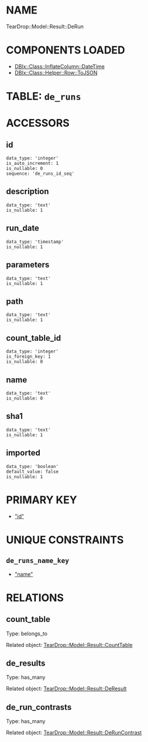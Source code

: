 # NAME

TearDrop::Model::Result::DeRun

# COMPONENTS LOADED

- [DBIx::Class::InflateColumn::DateTime](https://metacpan.org/pod/DBIx::Class::InflateColumn::DateTime)
- [DBIx::Class::Helper::Row::ToJSON](https://metacpan.org/pod/DBIx::Class::Helper::Row::ToJSON)

# TABLE: `de_runs`

# ACCESSORS

## id

    data_type: 'integer'
    is_auto_increment: 1
    is_nullable: 0
    sequence: 'de_runs_id_seq'

## description

    data_type: 'text'
    is_nullable: 1

## run\_date

    data_type: 'timestamp'
    is_nullable: 1

## parameters

    data_type: 'text'
    is_nullable: 1

## path

    data_type: 'text'
    is_nullable: 1

## count\_table\_id

    data_type: 'integer'
    is_foreign_key: 1
    is_nullable: 0

## name

    data_type: 'text'
    is_nullable: 0

## sha1

    data_type: 'text'
    is_nullable: 1

## imported

    data_type: 'boolean'
    default_value: false
    is_nullable: 1

# PRIMARY KEY

- ["id"](#id)

# UNIQUE CONSTRAINTS

## `de_runs_name_key`

- ["name"](#name)

# RELATIONS

## count\_table

Type: belongs\_to

Related object: [TearDrop::Model::Result::CountTable](https://github.com/h3kker/tearDrop/blob/master/doc/pod/TearDrop/Model/Result/CountTable.md)

## de\_results

Type: has\_many

Related object: [TearDrop::Model::Result::DeResult](https://github.com/h3kker/tearDrop/blob/master/doc/pod/TearDrop/Model/Result/DeResult.md)

## de\_run\_contrasts

Type: has\_many

Related object: [TearDrop::Model::Result::DeRunContrast](https://github.com/h3kker/tearDrop/blob/master/doc/pod/TearDrop/Model/Result/DeRunContrast.md)

